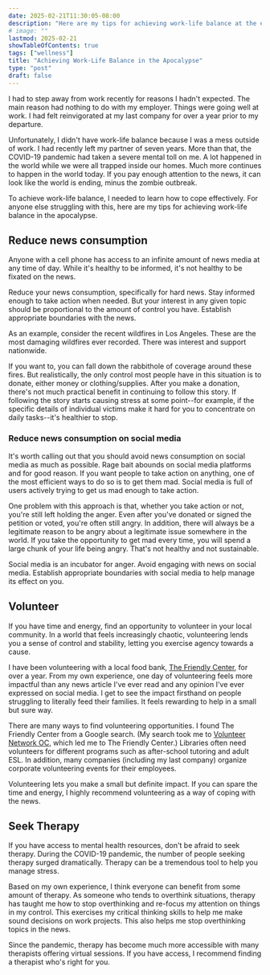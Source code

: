 ```yaml
---
date: 2025-02-21T11:30:05-08:00
description: "Here are my tips for achieving work-life balance at the end of the world."
# image: ""
lastmod: 2025-02-21
showTableOfContents: true
tags: ["wellness"]
title: "Achieving Work-Life Balance in the Apocalypse"
type: "post"
draft: false
---
```


I had to step away from work recently for reasons I hadn't expected. The main reason had nothing to do with my employer. Things were going well at work. I had felt reinvigorated at my last company for over a year prior to my departure.

Unfortunately, I didn't have work-life balance because I was a mess outside of work. I had recently left my partner of seven years. More than that, the COVID-19 pandemic had taken a severe mental toll on me. A lot happened in the world while we were all trapped inside our homes. Much more continues to happen in the world today. If you pay enough attention to the news, it can look like the world is ending, minus the zombie outbreak.

To achieve work-life balance, I needed to learn how to cope effectively. For anyone else struggling with this, here are my tips for achieving work-life balance in the apocalypse.

## Reduce news consumption

Anyone with a cell phone has access to an infinite amount of news media at any time of day. While it's healthy to be informed, it's not healthy to be fixated on the news.

Reduce your news consumption, specifically for hard news. Stay informed enough to take action when needed. But your interest in any given topic should be proportional to the amount of control you have. Establish appropriate boundaries with the news.

As an example, consider the recent wildfires in Los Angeles. These are the most damaging wildfires ever recorded. There was interest and support nationwide.

If you want to, you can fall down the rabbithole of coverage around these fires. But realistically, the only control most people have in this situation is to donate, either money or clothing/supplies. After you make a donation, there's not much practical benefit in continuing to follow this story. If following the story starts causing stress at some point--for example, if the specific details of individual victims make it hard for you to concentrate on daily tasks--it's healthier to stop.

### Reduce news consumption on social media

It's worth calling out that you should avoid news consumption on social media as much as possible. Rage bait abounds on social media platforms and for good reason. If you want people to take action on anything, one of the most efficient ways to do so is to get them mad. Social media is full of users actively trying to get us mad enough to take action.

One problem with this approach is that, whether you take action or not, you're still left holding the anger. Even after you've donated or signed the petition or voted, you're often still angry. In addition, there will always be a legitimate reason to be angry about a legitimate issue somewhere in the world. If you take the opportunity to get mad every time, you will spend a large chunk of your life being angry. That's not healthy and not sustainable.

Social media is an incubator for anger. Avoid engaging with news on social media. Establish appropriate boundaries with social media to help manage its effect on you.

## Volunteer

If you have time and energy, find an opportunity to volunteer in your local community. In a world that feels increasingly chaotic, volunteering lends you a sense of control and stability, letting you exercise agency towards a cause. 

I have been volunteering with a local food bank, [The Friendly Center](https://friendlycenter.org/), for over a year. From my own experience, one day of volunteering feels more impactful than any news article I've ever read and any opinion I've ever expressed on social media. I get to see the impact firsthand on people struggling to literally feed their families. It feels rewarding to help in a small but sure way.

There are many ways to find volunteering opportunities. I found The Friendly Center from a Google search. (My search took me to [Volunteer Network OC](https://www.volunteernetworkoc.org/), which led me to The Friendly Center.) Libraries often need volunteers for different programs such as after-school tutoring and adult ESL. In addition, many companies (including my last company) organize corporate volunteering events for their employees.

Volunteering lets you make a small but definite impact. If you can spare the time and energy, I highly recommend volunteering as a way of coping with the news.

## Seek Therapy

If you have access to mental health resources, don't be afraid to seek therapy. During the COVID-19 pandemic, the number of people seeking therapy surged dramatically. Therapy can be a tremendous tool to help you manage stress.

Based on my own experience, I think everyone can benefit from some amount of therapy. As someone who tends to overthink situations, therapy has taught me how to stop overthinking and re-focus my attention on things in my control. This exercises my critical thinking skills to help me make sound decisions on work projects. This also helps me stop overthinking topics in the news.

Since the pandemic, therapy has become much more accessible with many therapists offering virtual sessions. If you have access, I recommend finding a therapist who's right for you.